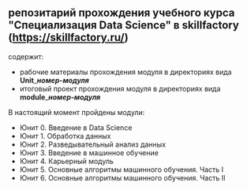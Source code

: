 ## репозитарий прохождения учебного курса "Специализация Data Science" в skillfactory (https://skillfactory.ru/) 

содержит:
 - рабочие материалы прохождения модуля в директориях вида **Unit**_***номер-модуля***
 - итоговый проект прохождения модуля в директориях вида **module**_***номер-модуля***
 
В настоящий момент пройдены модули:
 - Юнит 0. Введение в Data Science
 - Юнит 1. Обработка данных 
 - Юнит 2. Разведывательный анализ данных 
 - Юнит 3. Введение в машинное обучение
 - Юнит 4. Карьерный модуль
 - Юнит 5. Основные алгоритмы машинного обучения. Часть I
 - Юнит 6. Основные алгоритмы машинного обучения. Часть II